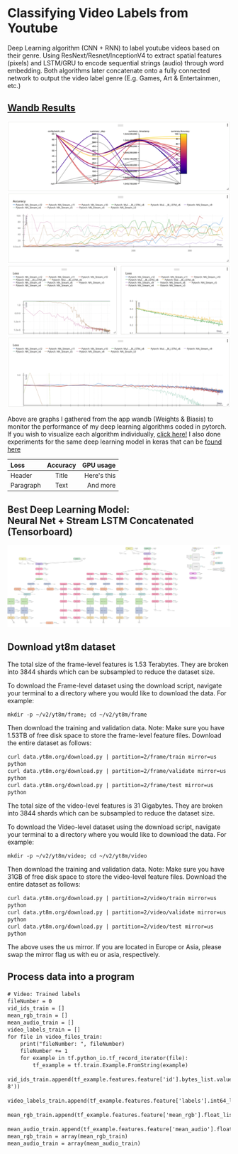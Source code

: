 # Classifying Video Labels from Youtube

Deep Learning algorithm (CNN + RNN) to label youtube videos based on their genre. Using ResNext/Resnet/InceptionV4 to extract spatial features (pixels) and LSTM/GRU to encode sequential strings (audio) through word embedding. Both algorithms later concatenate onto a fully connected network to output the video label genre (E.g. Games, Art & Entertainmen, etc.)

## [Wandb Results](https://app.wandb.ai/rchavezj/label_yt_videos/reports?view=rchavezj%2FPytorch%20Report)
![alt text](https://github.com/rchavezj/Label_YT_Videos/blob/master/wandb_results/pytorch_results_pt_1.png)
![alt text](https://github.com/rchavezj/Label_YT_Videos/blob/master/wandb_results/pytorch_results_pt_2.png)
![alt text](https://github.com/rchavezj/Label_YT_Videos/blob/master/wandb_results/pytorch_results_pt_3.png)
![alt text](https://github.com/rchavezj/Label_YT_Videos/blob/master/wandb_results/pytorch_results_pt_4.png)

Above are graphs I gathered from the app wandb (Weights & Biasis) to monitor the performance of my deep learning algorithms coded in pytorch. If you wish to visualize each algorithm individually, [click here!](https://app.wandb.ai/rchavezj/label_yt_videos/reports?view=rchavezj%2FPytorch%20Report) I also done experiments for the same deep learning model in keras that can be [found here](https://app.wandb.ai/rchavezj/label_yt_videos/reports?view=rchavezj%2FKeras%20Report)

| Loss      | Accuracy | GPU usage    |
| :---        |    :----:   |          ---: |
| Header      | Title       | Here's this   |
| Paragraph   | Text        | And more      |

## Best Deep Learning Model: <br /> Neural Net + Stream LSTM Concatenated (Tensorboard)

![alt text](https://github.com/rchavezj/Label_YT_Videos/blob/master/code/tensorboard_images/graph_nn_stream_lstm.png)

## Download yt8m dataset

The total size of the frame-level features is 1.53 Terabytes. They are broken into 3844 shards which can be subsampled to reduce the dataset size. 

To download the Frame-level dataset using the download script, navigate your terminal to a directory where you would like to download the data. For example:

```console
mkdir -p ~/v2/yt8m/frame; cd ~/v2/yt8m/frame
```
Then download the training and validation data. Note: Make sure you have 1.53TB of free disk space to store the frame-level feature files. Download the entire dataset as follows:

```console
curl data.yt8m.org/download.py | partition=2/frame/train mirror=us python 
curl data.yt8m.org/download.py | partition=2/frame/validate mirror=us python 
curl data.yt8m.org/download.py | partition=2/frame/test mirror=us python
```

The total size of the video-level features is 31 Gigabytes. They are broken into 3844 shards which can be subsampled to reduce the dataset size. 

To download the Video-level dataset using the download script, navigate your terminal to a directory where you would like to download the data. For example:
```console
mkdir -p ~/v2/yt8m/video; cd ~/v2/yt8m/video 
```
Then download the training and validation data. Note: Make sure you have 31GB of free disk space to store the video-level feature files. Download the entire dataset as follows:
```console
curl data.yt8m.org/download.py | partition=2/video/train mirror=us python 
curl data.yt8m.org/download.py | partition=2/video/validate mirror=us python 
curl data.yt8m.org/download.py | partition=2/video/test mirror=us python
```

The above uses the us mirror. If you are located in Europe or Asia, please swap the mirror flag us with eu or asia, respectively.

## Process data into a program
```console
# Video: Trained labels
fileNumber = 0
vid_ids_train = []
mean_rgb_train = []
mean_audio_train = []
video_labels_train = []
for file in video_files_train:
    print("fileNumber: ", fileNumber)
    fileNumber += 1
    for example in tf.python_io.tf_record_iterator(file):
        tf_example = tf.train.Example.FromString(example)
        vid_ids_train.append(tf_example.features.feature['id'].bytes_list.value[0].decode(encoding='UTF-8'))
        video_labels_train.append(tf_example.features.feature['labels'].int64_list.value)
        mean_rgb_train.append(tf_example.features.feature['mean_rgb'].float_list.value)
        mean_audio_train.append(tf_example.features.feature['mean_audio'].float_list.value)
mean_rgb_train = array(mean_rgb_train)
mean_audio_train = array(mean_audio_train)
```

